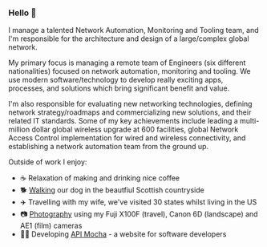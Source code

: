 ### Hello 👋

I manage a talented Network Automation, Monitoring and Tooling team, and I'm responsible for the architecture and design of a large/complex global network.

My primary focus is managing a remote team of Engineers (six different nationalities) focused on network automation, monitoring and tooling.  We use modern software/technology to develop really exciting apps, processes, and solutions which bring significant benefit and value.  

I'm also responsible for evaluating new networking technologies, defining network strategy/roadmaps and commercializing new solutions, and their related IT standards.  Some of my key achievements include leading a multi-million dollar global wireless upgrade at 600 facilities, global Network Access Control implementation for wired and wireless connectivity, and establishing a network automation team from the ground up.

Outside of work I enjoy:
- ☕️ Relaxation of making and drinking nice coffee
- 🐕 [Walking](https://500px.com/photo/1043822168/winter-walk-in-aberdeenshire-by-peter-moorey) our dog in the beautfiul Scottish countryside
- ✈️ Travelling with my wife, we've visited 30 states whilst living in the US
- 📷 [Photography](https://500px.com/p/PeterMoorey?view=photos) using my Fuji X100F (travel), Canon 6D (landscape) and AE1 (film) cameras
- 👨‍💻 Developing [API Mocha](https://apimocha.com) - a website for software developers

